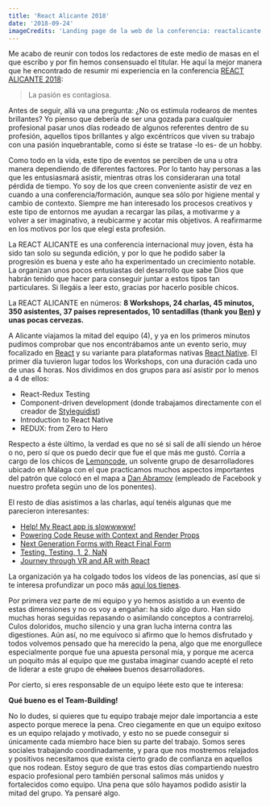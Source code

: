```yaml
---
title: 'React Alicante 2018'
date: '2018-09-24'
imageCredits: 'Landing page de la web de la conferencia: reactalicante.es'
---
```


Me acabo de reunir con todos los redactores de este medio de masas en el que escribo y por fin hemos consensuado el titular. He aquí la mejor manera que he encontrado de resumir mi experiencia en la conferencia [REACT ALICANTE 2018](http://reactalicante.es/):

> La pasión es contagiosa.

Antes de seguir, allá va una pregunta: ¿No os estimula rodearos de mentes brillantes? Yo pienso que debería de ser una gozada para cualquier profesional pasar unos días rodeado de algunos referentes dentro de su profesión, aquellos tipos brillantes y algo excéntricos que viven su trabajo con una pasión inquebrantable, como si éste se tratase -lo es- de un hobby.

Como todo en la vida, este tipo de eventos se perciben de una u otra manera dependiendo de diferentes factores. Por lo tanto hay personas a las que les entusiasmará asistir, mientras otras los consideraran una total pérdida de tiempo. Yo soy de los que creen conveniente asistir de vez en cuando a una conferencia/formación, aunque sea sólo por higiene mental y cambio de contexto. Siempre me han interesado los procesos creativos y este tipo de entornos me ayudan a recargar las pilas, a motivarme y a volver a ser imaginativo, a reubicarme y acotar mis objetivos. A reafirmarme en los motivos por los que elegí esta profesión.

La REACT ALICANTE es una conferencia internacional muy joven, ésta ha sido tan solo su segunda edición, y por lo que he podido saber la progresión es buena y este año ha experimentado un crecimiento notable. La organizan unos pocos entusiastas del desarrollo que sabe Dios que habrán tenido que hacer para conseguir juntar a estos tipos tan particulares. Si llegáis a leer esto, gracias por hacerlo posible chicos.

La REACT ALICANTE en números: **8 Workshops, 24 charlas, 45 minutos, 350 asistentes, 37 países representados, 10 sentadillas (thank you [Ben](https://twitter.com/benmvp)) y unas pocas cervezas.**

A Alicante viajamos la mitad del equipo (4), y ya en los primeros minutos pudimos comprobar que nos encontrábamos ante un evento serio, muy focalizado en [React](https://reactjs.org/) y su variante para plataformas nativas [React Native](https://facebook.github.io/react-native/). El primer día tuvieron lugar todos los Workshops, con una duración cada uno de unas 4 horas. Nos dividimos en dos grupos para así asistir por lo menos a 4 de ellos:

- React-Redux Testing
- Component-driven development (donde trabajamos directamente con el creador de [Styleguidist](https://react-styleguidist.js.org/))
- Introduction to React Native
- REDUX: from Zero to Hero

Respecto a éste último, la verdad es que no sé si salí de allí siendo un héroe o no, pero sí que os puedo decir que fue el que más me gustó. Corría a cargo de los chicos de [Lemoncode](http://lemoncode.net/), un solvente grupo de desarrolladores ubicado en Málaga con el que practicamos muchos aspectos importantes del patrón que colocó en el mapa a [Dan Abramov](https://www.youtube.com/watch?v=nLF0n9SACd4) (empleado de Facebook y nuestro profeta según uno de los ponentes).

El resto de días asistimos a las charlas, aquí tenéis algunas que me parecieron interesantes:

- [Help! My React app is slowwwww!](https://www.youtube.com/watch?v=LBzJFcZsPBQ&t=6s)
- [Powering Code Reuse with Context and Render Props](https://www.youtube.com/watch?v=QhJLosk1Tw0&t=64s)
- [Next Generation Forms with React Final Form](https://www.youtube.com/watch?v=WoSzy-4mviQ&t=15s)
- [Testing, Testing, 1, 2, NaN](https://www.youtube.com/watch?v=WId8uq1FFEU)
- [Journey through VR and AR with React](https://www.youtube.com/watch?v=p_64YMcLuN0)

La organización ya ha colgado todos los vídeos de las ponencias, así que si te interesa profundizar un poco más [aquí los tienes](https://www.youtube.com/watch?v=XccElbMiWto&list=PLd7nkr8mN0sVTbT644oHYDfWF6G0GwhiX).

Por primera vez parte de mi equipo y yo hemos asistido a un evento de estas dimensiones y no os voy a engañar: ha sido algo duro. Han sido muchas horas seguidas repasando o asimilando conceptos a contrarreloj. Culos doloridos, mucho silencio y una gran lucha interna contra las digestiones. Aún así, no me equivoco si afirmo que lo hemos disfrutado y todos volvemos pensado que ha merecido la pena, algo que me enorgullece especialmente porque fue una apuesta personal mía, y porque me acerca un poquito más al equipo que me gustaba imaginar cuando acepté el reto de liderar a este grupo de ~~chalaos~~ buenos desarrolladores.

Por cierto, si eres responsable de un equipo léete esto que te interesa:

**Qué bueno es el Team-Building!**

No lo dudes, si quieres que tu equipo trabaje mejor dale importancia a este aspecto porque merece la pena. Creo ciegamente en que un equipo exitoso es un equipo relajado y motivado, y esto no se puede conseguir si únicamente cada miembro hace bien su parte del trabajo. Somos seres sociales trabajando coordinadamente, y para que nos mostremos relajados y positivos necesitamos que exista cierto grado de confianza en aquellos que nos rodean. Estoy seguro de que tras estos días compartiendo nuestro espacio profesional pero también personal salimos más unidos y fortalecidos como equipo. Una pena que sólo hayamos podido asistir la mitad del grupo. Ya pensaré algo.
